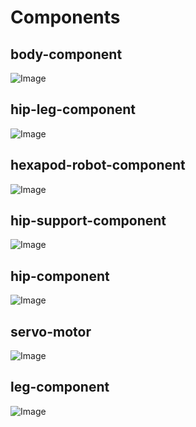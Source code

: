 # Components
## body-component
<img src="png_files/components/body-component.png" alt="Image">

## hip-leg-component
<img src="png_files/components/hip-leg-component.png" alt="Image">

## hexapod-robot-component
<img src="png_files/components/hexapod-robot-component.png" alt="Image">

## hip-support-component
<img src="png_files/components/hip-support-component.png" alt="Image">

## hip-component
<img src="png_files/components/hip-component.png" alt="Image">

## servo-motor
<img src="png_files/components/servo-motor.png" alt="Image">

## leg-component
<img src="png_files/components/leg-component.png" alt="Image">

